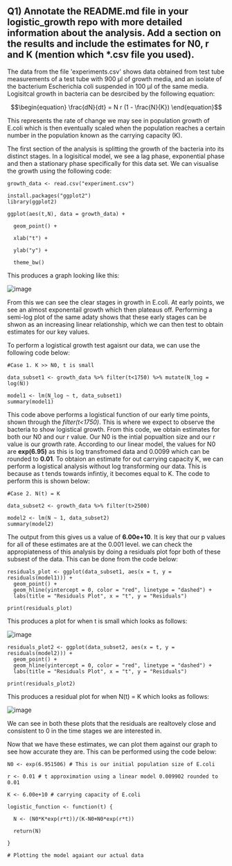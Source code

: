 ## Q1) Annotate the README.md file in your logistic_growth repo with more detailed information about the analysis. Add a section on the results and include the estimates for N0, r and K (mention which *.csv file you used).

The data from the file 'experiments.csv' shows data obtained from test tube measurements of a test tube with 900 μl of growth media, and an isolate of the bacterium Escherichia coli suspended in 100 μl of the same media. Logisitcal growth in bacteria can be desrcibed by the following equation:

```math
\begin{equation}
\frac{dN}{dt} = N r (1 - \frac{N}{K})
\end{equation}
```

This represents the rate of change we may see in population growth of E.coli which is then eventually scaled when the population reaches a certain number in the population known as the carrying capacity (K). 

The first section of the analysis is splitting the growth of the bacteria into its distinct stages. In a logisitical model, we see a lag phase, exponential phase and then a stationary phase specifically for this data set. We can visualise the growth using the following code:

``` {r}
growth_data <- read.csv("experiment.csv")

install.packages("ggplot2")
library(ggplot2)

ggplot(aes(t,N), data = growth_data) +
  
  geom_point() +
  
  xlab("t") +
  
  ylab("y") +
  
  theme_bw()
```
This produces a graph looking like this:

![image](https://github.com/user-attachments/assets/7dcbcf32-59c6-437e-98fc-963e66777697)

From this we can see the clear stages in growth in E.coli. At early points, we see an almost exponentail growth which then plateaus off. Performing a semi-log plot of the same adaty shows that these early stages can be shwon as an increasing linear relationship, which we can then test to obtain estimates for our key values. 

To perform a logistical growth test agaisnt our data, we can use the following code below:

``` {r}
#Case 1. K >> N0, t is small

data_subset1 <- growth_data %>% filter(t<1750) %>% mutate(N_log = log(N))

model1 <- lm(N_log ~ t, data_subset1)
summary(model1)

```
This code above performs a logistical function of our early time points, shown through the *filter(t<1750)*. This is where we expect to observe the bacteria to show logistical growth. From this code, we obtain estimates for both our N0 and our r value. Our N0 is the intial popualtion size and our r value is our growth rate. According to our linear model, the values for N0 are **exp(6.95)** as this is log transfromed data and 0.0099 which can be rounded to **0.01**. To obtaion an estimate for out carrying capacity K, we can perform a logistical analysis without log transforming our data. This is because as t tends towards infintiy, it becomes equal to K. The code to perform this is shown below:

``` {r}
#Case 2. N(t) = K

data_subset2 <- growth_data %>% filter(t>2500)

model2 <- lm(N ~ 1, data_subset2)
summary(model2)
```
The output from this gives us a value of **6.00e+10**. It is key that our p values for all of these estimates are at the 0.001 level. we can check the appropiateness of this analysis by doing a residuals plot fopr both of these subsest of the data. This can be done from the code below:

``` {r}
residuals_plot <- ggplot(data_subset1, aes(x = t, y = residuals(model1))) +
  geom_point() +
  geom_hline(yintercept = 0, color = "red", linetype = "dashed") +
  labs(title = "Residuals Plot", x = "t", y = "Residuals")

print(residuals_plot)
```
This produces a plot for when t is small which looks as follows:

![image](https://github.com/user-attachments/assets/11451491-586d-46db-a5e4-3053f11aba03)

``` {r}
residuals_plot2 <- ggplot(data_subset2, aes(x = t, y = residuals(model2))) +
  geom_point() +
  geom_hline(yintercept = 0, color = "red", linetype = "dashed") +
  labs(title = "Residuals Plot", x = "t", y = "Residuals")

print(residuals_plot2)
```
This produces a residual plot for when N(t) = K which looks as follows:

![image](https://github.com/user-attachments/assets/7bc9a6b6-7463-44c3-b57e-df73894425a9)

We can see in both these plots that the residuals are realtovely close and consistent to 0 in the time stages we are interested in.

Now that we have these estimates, we can plot them against our graph to see how accurate they are. This can be performed using the code below:

``` {r}
N0 <- exp(6.951506) # This is our initial population size of E.coli

r <- 0.01 # t approximation using a linear model 0.009902 rounded to 0.01 

K <- 6.00e+10 # carrying capacity of E.coli

logistic_function <- function(t) {
  
  N <- (N0*K*exp(r*t))/(K-N0+N0*exp(r*t))
  
  return(N)
  
}

# Plotting the model agaiant our actual data

